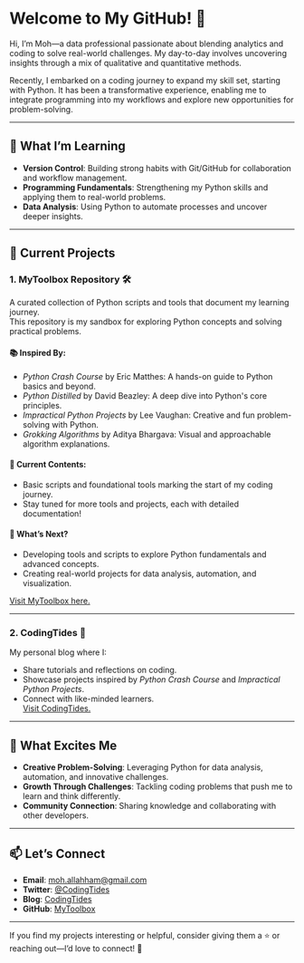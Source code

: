 # Welcome to My GitHub! 👋  

Hi, I’m Moh—a data professional passionate about blending analytics and coding to solve real-world challenges. My day-to-day involves uncovering insights through a mix of qualitative and quantitative methods.

Recently, I embarked on a coding journey to expand my skill set, starting with Python. It has been a transformative experience, enabling me to integrate programming into my workflows and explore new opportunities for problem-solving.

---

## 🌱 What I’m Learning
- **Version Control**: Building strong habits with Git/GitHub for collaboration and workflow management.  
- **Programming Fundamentals**: Strengthening my Python skills and applying them to real-world problems.  
- **Data Analysis**: Using Python to automate processes and uncover deeper insights.

---

## 🌊 Current Projects

### **1. MyToolbox Repository** 🛠️  
A curated collection of Python scripts and tools that document my learning journey.  
This repository is my sandbox for exploring Python concepts and solving practical problems.  

#### 📚 Inspired By:
- *Python Crash Course* by Eric Matthes: A hands-on guide to Python basics and beyond.  
- *Python Distilled* by David Beazley: A deep dive into Python's core principles.  
- *Impractical Python Projects* by Lee Vaughan: Creative and fun problem-solving with Python.  
- *Grokking Algorithms* by Aditya Bhargava: Visual and approachable algorithm explanations.  

#### 🚧 Current Contents:
- Basic scripts and foundational tools marking the start of my coding journey.  
- Stay tuned for more tools and projects, each with detailed documentation!  

#### 🚀 What’s Next?  
- Developing tools and scripts to explore Python fundamentals and advanced concepts.  
- Creating real-world projects for data analysis, automation, and visualization.  

[Visit MyToolbox here.](https://github.com/mohallahham/MyToolbox)

---

### **2. CodingTides** 🌊  
My personal blog where I:  
- Share tutorials and reflections on coding.  
- Showcase projects inspired by *Python Crash Course* and *Impractical Python Projects*.  
- Connect with like-minded learners.  
[Visit CodingTides.](https://codingtides.com)

---

## 🐍 What Excites Me
- **Creative Problem-Solving**: Leveraging Python for data analysis, automation, and innovative challenges.  
- **Growth Through Challenges**: Tackling coding problems that push me to learn and think differently.  
- **Community Connection**: Sharing knowledge and collaborating with other developers.

---

## 📫 Let’s Connect
- **Email**: [moh.allahham@gmail.com](mailto:moh.allahham@gmail.com)  
- **Twitter**: [@CodingTides](https://twitter.com/CodingTides)  
- **Blog**: [CodingTides](https://codingtides.com)  
- **GitHub**: [MyToolbox](https://github.com/mohallahham/MyToolbox)  

---

If you find my projects interesting or helpful, consider giving them a ⭐ or reaching out—I’d love to connect! 🚀  
